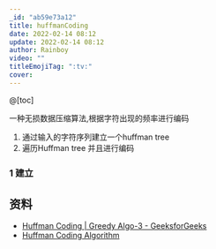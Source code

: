 ```yaml
---
_id: "ab59e73a12"
title: huffmanCoding
date: 2022-02-14 08:12
update: 2022-02-14 08:12
author: Rainboy
video: ""
titleEmojiTag: ":tv:"
cover: 
---
```


@[toc]

一种无损数据压缩算法,根据字符出现的频率进行编码

1. 通过输入的字符序列建立一个huffman tree
2. 遍历Huffman tree 并且进行编码

### 1 建立

## 资料

- [Huffman Coding | Greedy Algo-3 - GeeksforGeeks](https://www.geeksforgeeks.org/huffman-coding-greedy-algo-3/)
- [Huffman Coding Algorithm](https://www.programiz.com/dsa/huffman-coding)
